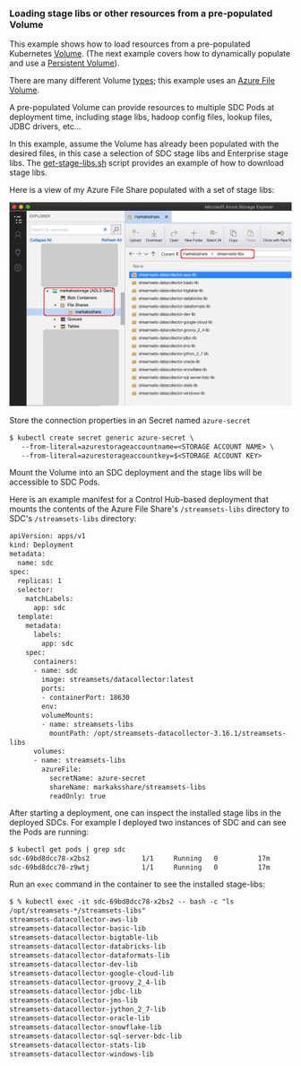 ### Loading stage libs or other resources from a pre-populated Volume

This example shows how to load resources from a pre-populated Kubernetes [Volume](https://kubernetes.io/docs/concepts/storage/volumes/). (The next example covers how to dynamically populate and use a [Persistent Volume](https://kubernetes.io/docs/concepts/storage/persistent-volumes/)). 

There are many different Volume [types](https://kubernetes.io/docs/concepts/storage/volumes/#types-of-volumes); this example uses an [Azure File Volume](https://docs.microsoft.com/en-us/azure/aks/azure-files-volume). 

A pre-populated Volume can provide resources to multiple SDC Pods at deployment time, including stage libs, hadoop config files, lookup files, JDBC drivers, etc... 

In this example, assume the Volume has already been populated with the desired files, in this case a selection of SDC stage libs and Enterprise stage libs. The [get-stage-libs.sh](https://github.com/onefoursix/sdc-k8s-deployment-with-custom-config/blob/master/examples/example-3/get-stage-libs.sh) script provides an example of how to download stage libs.

Here is a view of my Azure File Share populated with a set of stage libs:

<img src="images/azure-file-share.png" alt="azure-file-share" width="600"/>

Store the connection properties in an Secret named <code>azure-secret</code> 

    $ kubectl create secret generic azure-secret \
       --from-literal=azurestorageaccountname=<STORAGE ACCOUNT NAME> \
       --from-literal=azurestorageaccountkey=$<STORAGE ACCOUNT KEY>

Mount the Volume into an SDC deployment and the stage libs will be accessible to SDC Pods. 

Here is an example manifest for a Control Hub-based deployment that mounts the contents of the Azure File Share's <code>/streamsets-libs</code> directory to SDC's <code>/streamsets-libs</code> directory:

    apiVersion: apps/v1
    kind: Deployment
    metadata:
      name: sdc
    spec:
      replicas: 1
      selector:
        matchLabels:
          app: sdc
      template:
        metadata:
          labels:
            app: sdc
        spec:
          containers:
          - name: sdc
            image: streamsets/datacollector:latest
            ports:
            - containerPort: 18630
            env:
            volumeMounts:
            - name: streamsets-libs  
              mountPath: /opt/streamsets-datacollector-3.16.1/streamsets-libs
          volumes:
          - name: streamsets-libs
            azureFile:
              secretName: azure-secret
              shareName: markaksshare/streamsets-libs
              readOnly: true
     

After starting a deployment, one can inspect the installed stage libs in the deployed SDCs. For example I deployed two instances of SDC and can see the Pods are running:

    $ kubectl get pods | grep sdc
    sdc-69bd8dcc78-x2bs2             1/1     Running   0          17m
    sdc-69bd8dcc78-z9wtj             1/1     Running   0          17m

Run an <code>exec</code> command in the container to see the installed stage-libs:

    $ % kubectl exec -it sdc-69bd8dcc78-x2bs2 -- bash -c "ls /opt/streamsets-*/streamsets-libs"
    streamsets-datacollector-aws-lib
    streamsets-datacollector-basic-lib
    streamsets-datacollector-bigtable-lib
    streamsets-datacollector-databricks-lib
    streamsets-datacollector-dataformats-lib
    streamsets-datacollector-dev-lib
    streamsets-datacollector-google-cloud-lib
    streamsets-datacollector-groovy_2_4-lib
    streamsets-datacollector-jdbc-lib
    streamsets-datacollector-jms-lib
    streamsets-datacollector-jython_2_7-lib
    streamsets-datacollector-oracle-lib
    streamsets-datacollector-snowflake-lib
    streamsets-datacollector-sql-server-bdc-lib
    streamsets-datacollector-stats-lib
    streamsets-datacollector-windows-lib
     
     
